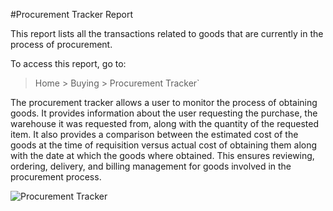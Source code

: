 <!-- add-breadcrumbs -->
#Procurement Tracker Report

This report lists all the transactions related to goods that are currently in the process of procurement.

To access this report, go to:

> Home > Buying > Procurement Tracker`

The procurement tracker allows a user to monitor the process of obtaining goods. It provides information about the user requesting the purchase, the warehouse it was requested from, along with the quantity of the requested item. It also provides a comparison between the estimated cost of the goods at the time of requisition versus actual cost of obtaining them along with the date at which the goods where obtained. This ensures reviewing, ordering, delivery, and billing management for goods involved in the procurement process.

<img class="screenshot" alt="Procurement Tracker" src="{{docs_base_url}}/assets/img/buying/procurement_tracker.png">
